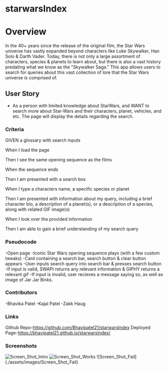 # starwarsIndex

# Overview

In the 40+ years since the release of the original film, the Star Wars universe has vastly expanded beyond characters like Luke Skywalker, Han Solo & Darth Vader. Today, there is not only a large assortment of characters, species & planets to learn about, but there is also a vast history predating what we know as the "Skywalker Saga." This app allows users to search for queries about this
vast collection of lore that the Star Wars universe is comprised of.

## User Story

- As a person with limited knowledge about StarWars, and WANT to search more about Star-Wars and their characters, planet, vehicles, and etc. The page will display the details regarding the search.

### Criteria

GIVEN a glossary with search inputs

When I load the page

Then I see the same opening sequence as the films

When the sequence ends

Then I am presented with a search box

When I type a characters name, a specific species or planet

Then I am presented with information about my query, including a brief character bio, a description of a planet(s), or a description of a species, along with related GIF image(s)

When I look over the provided information

Then I am able to gain a brief understanding of my search query

### Pseudocode

-Open page
-Iconic Star Wars opening sequence plays (with a few custom tweaks)
-Card containing a search bar, search button & clear button appears
-User inputs search query into search bar & presses search button
-If input is valid, SWAPI returns any relevant information & GIPHY returns a relevant gif
-If input is invalid, user recieves a message saying so, as well as image of Jar Jar Binks.

### Contributors

-Bhavika Patel
-Kajal Patel
-Zakk Haug

### Links

Github Repo-https://github.com/Bhavipatel21/starwarsIndex
Deployed Page-https://bhavipatel21.github.io/starwarsIndex/

### Screenshots

![Screen_Shot_Intro](./assets/images/Screen_Shot_Intro)
![Screen_Shot_Works](./assets/images/Screen_Shot_Works)
![Screen_Shot_Fail] (./assets/images/Screen_Shot_Fail)
